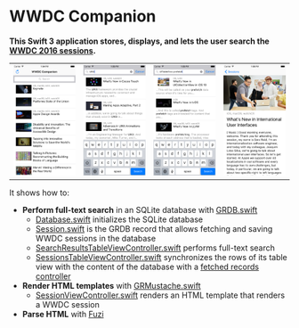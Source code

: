 WWDC Companion
==============

**This Swift 3 application stores, displays, and lets the user search the [WWDC 2016 sessions](https://developer.apple.com/videos/wwdc2016/).**

|         |         |         |         |
| :-----: | :-----: | :-----: | :-----: |
| ![Screen shot 1](Images/Screen1.png) | ![Screen shot 2](Images/Screen2.png) | ![Screen shot 3](Images/Screen3.png) | ![Screen shot 4](Images/Screen4.png) |

It shows how to:

- **Perform full-text search** in an SQLite database with [GRDB.swift](http://github.com/groue/GRDB.swift)
    - [Database.swift](WWDCCompanion/Models/Database.swift) initializes the SQLite database
    - [Session.swift](WWDCCompanion/Models/Session.swift) is the GRDB record that allows fetching and saving WWDC sessions in the database
    - [SearchResultsTableViewController.swift](WWDCCompanion/Controllers/SearchResultsTableViewController.swift) performs full-text search
    - [SessionsTableViewController.swift](WWDCCompanion/Controllers/SessionsTableViewController.swift) synchronizes the rows of its table view with the content of the database with a [fetched records controller](https://github.com/groue/GRDB.swift#fetchedrecordscontroller)
- **Render HTML templates** with [GRMustache.swift](https://github.com/groue/GRMustache.swift)
    - [SessionViewController.swift](WWDCCompanion/Controllers/SessionViewController.swift) renders an HTML template that renders a WWDC session
- **Parse HTML** with [Fuzi](https://github.com/cezheng/Fuzi)
